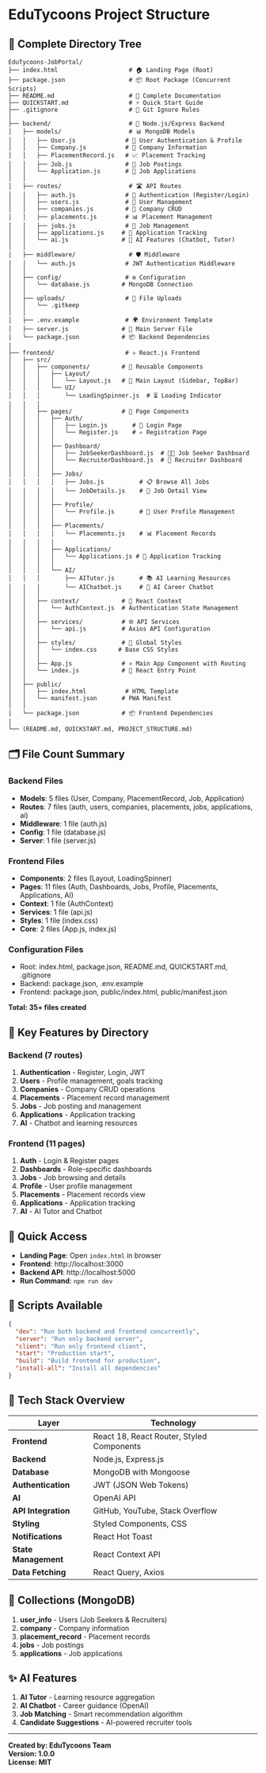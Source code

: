 # EduTycoons Project Structure

## 📁 Complete Directory Tree

```
EduTycoons-JobPortal/
├── index.html                    # 🏠 Landing Page (Root)
├── package.json                  # 📦 Root Package (Concurrent Scripts)
├── README.md                     # 📖 Complete Documentation
├── QUICKSTART.md                 # ⚡ Quick Start Guide
├── .gitignore                    # 🚫 Git Ignore Rules
│
├── backend/                      # 🔧 Node.js/Express Backend
│   ├── models/                   # 📊 MongoDB Models
│   │   ├── User.js              # 👤 User Authentication & Profile
│   │   ├── Company.js           # 🏢 Company Information
│   │   ├── PlacementRecord.js   # 📈 Placement Tracking
│   │   ├── Job.js               # 💼 Job Postings
│   │   └── Application.js       # 📝 Job Applications
│   │
│   ├── routes/                   # 🛣️ API Routes
│   │   ├── auth.js              # 🔐 Authentication (Register/Login)
│   │   ├── users.js             # 👥 User Management
│   │   ├── companies.js         # 🏢 Company CRUD
│   │   ├── placements.js        # 📊 Placement Management
│   │   ├── jobs.js              # 💼 Job Management
│   │   ├── applications.js     # 📝 Application Tracking
│   │   └── ai.js               # 🤖 AI Features (Chatbot, Tutor)
│   │
│   ├── middleware/               # 🛡️ Middleware
│   │   └── auth.js              # JWT Authentication Middleware
│   │
│   ├── config/                  # ⚙️ Configuration
│   │   └── database.js         # MongoDB Connection
│   │
│   ├── uploads/                 # 📁 File Uploads
│   │   └── .gitkeep
│   │
│   ├── .env.example             # 🌍 Environment Template
│   ├── server.js               # 🚀 Main Server File
│   └── package.json            # 📦 Backend Dependencies
│
├── frontend/                    # ⚛️ React.js Frontend
│   ├── src/
│   │   ├── components/         # 🧩 Reusable Components
│   │   │   ├── Layout/
│   │   │   │   └── Layout.js   # 📐 Main Layout (Sidebar, TopBar)
│   │   │   └── UI/
│   │   │       └── LoadingSpinner.js  # ⏳ Loading Indicator
│   │   │
│   │   ├── pages/              # 📄 Page Components
│   │   │   ├── Auth/
│   │   │   │   ├── Login.js       # 🔑 Login Page
│   │   │   │   └── Register.js    # ✍️ Registration Page
│   │   │   │
│   │   │   ├── Dashboard/
│   │   │   │   ├── JobSeekerDashboard.js  # 👨‍💼 Job Seeker Dashboard
│   │   │   │   └── RecruiterDashboard.js  # 👔 Recruiter Dashboard
│   │   │   │
│   │   │   ├── Jobs/
│   │   │   │   ├── Jobs.js          # 📋 Browse All Jobs
│   │   │   │   └── JobDetails.js    # 📄 Job Detail View
│   │   │   │
│   │   │   ├── Profile/
│   │   │   │   └── Profile.js       # 👤 User Profile Management
│   │   │   │
│   │   │   ├── Placements/
│   │   │   │   └── Placements.js    # 📊 Placement Records
│   │   │   │
│   │   │   ├── Applications/
│   │   │   │   └── Applications.js # 📝 Application Tracking
│   │   │   │
│   │   │   └── AI/
│   │   │       ├── AITutor.js       # 📚 AI Learning Resources
│   │   │       └── AIChatbot.js     # 💬 AI Career Chatbot
│   │   │
│   │   ├── context/            # 🔄 React Context
│   │   │   └── AuthContext.js  # Authentication State Management
│   │   │
│   │   ├── services/           # 🌐 API Services
│   │   │   └── api.js          # Axios API Configuration
│   │   │
│   │   ├── styles/             # 🎨 Global Styles
│   │   │   └── index.css      # Base CSS Styles
│   │   │
│   │   ├── App.js              # ⚛️ Main App Component with Routing
│   │   └── index.js            # 🚀 React Entry Point
│   │
│   ├── public/
│   │   ├── index.html           # HTML Template
│   │   └── manifest.json       # PWA Manifest
│   │
│   └── package.json            # 📦 Frontend Dependencies
│
└── (README.md, QUICKSTART.md, PROJECT_STRUCTURE.md)
```

## 🗂️ File Count Summary

### Backend Files
- **Models**: 5 files (User, Company, PlacementRecord, Job, Application)
- **Routes**: 7 files (auth, users, companies, placements, jobs, applications, ai)
- **Middleware**: 1 file (auth.js)
- **Config**: 1 file (database.js)
- **Server**: 1 file (server.js)

### Frontend Files
- **Components**: 2 files (Layout, LoadingSpinner)
- **Pages**: 11 files (Auth, Dashboards, Jobs, Profile, Placements, Applications, AI)
- **Context**: 1 file (AuthContext)
- **Services**: 1 file (api.js)
- **Styles**: 1 file (index.css)
- **Core**: 2 files (App.js, index.js)

### Configuration Files
- Root: index.html, package.json, README.md, QUICKSTART.md, .gitignore
- Backend: package.json, .env.example
- Frontend: package.json, public/index.html, public/manifest.json

**Total: 35+ files created**

## 🎯 Key Features by Directory

### Backend (7 routes)
1. **Authentication** - Register, Login, JWT
2. **Users** - Profile management, goals tracking
3. **Companies** - Company CRUD operations
4. **Placements** - Placement record management
5. **Jobs** - Job posting and management
6. **Applications** - Application tracking
7. **AI** - Chatbot and learning resources

### Frontend (11 pages)
1. **Auth** - Login & Register pages
2. **Dashboards** - Role-specific dashboards
3. **Jobs** - Job browsing and details
4. **Profile** - User profile management
5. **Placements** - Placement records view
6. **Applications** - Application tracking
7. **AI** - AI Tutor and Chatbot

## 🚀 Quick Access

- **Landing Page**: Open `index.html` in browser
- **Frontend**: http://localhost:3000
- **Backend API**: http://localhost:5000
- **Run Command**: `npm run dev`

## 📝 Scripts Available

```json
{
  "dev": "Run both backend and frontend concurrently",
  "server": "Run only backend server",
  "client": "Run only frontend client",
  "start": "Production start",
  "build": "Build frontend for production",
  "install-all": "Install all dependencies"
}
```

## 🎨 Tech Stack Overview

| Layer | Technology |
|-------|-----------|
| **Frontend** | React 18, React Router, Styled Components |
| **Backend** | Node.js, Express.js |
| **Database** | MongoDB with Mongoose |
| **Authentication** | JWT (JSON Web Tokens) |
| **AI** | OpenAI API |
| **API Integration** | GitHub, YouTube, Stack Overflow |
| **Styling** | Styled Components, CSS |
| **Notifications** | React Hot Toast |
| **State Management** | React Context API |
| **Data Fetching** | React Query, Axios |

## 🔐 Collections (MongoDB)

1. **user_info** - Users (Job Seekers & Recruiters)
2. **company** - Company information
3. **placement_record** - Placement records
4. **jobs** - Job postings
5. **applications** - Job applications

## ✨ AI Features

1. **AI Tutor** - Learning resource aggregation
2. **AI Chatbot** - Career guidance (OpenAI)
3. **Job Matching** - Smart recommendation algorithm
4. **Candidate Suggestions** - AI-powered recruiter tools

---

**Created by: EduTycoons Team**  
**Version: 1.0.0**  
**License: MIT**


